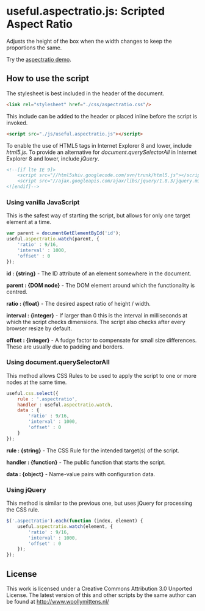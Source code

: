 # useful.aspectratio.js: Scripted Aspect Ratio

Adjusts the height of the box when the width changes to keep the proportions the same.

Try the <a href="http://www.woollymittens.nl/useful/default.php?url=aspectratio">aspectratio demo</a>.

## How to use the script

The stylesheet is best included in the header of the document.

```html
<link rel="stylesheet" href="./css/aspectratio.css"/>
```

This include can be added to the header or placed inline before the script is invoked.

```html
<script src="./js/useful.aspectratio.js"></script>
```

To enable the use of HTML5 tags in Internet Explorer 8 and lower, include *html5.js*. To provide an alternative for *document.querySelectorAll* in Internet Explorer 8 and lower, include *jQuery*.

```html
<!--[if lte IE 9]>
	<script src="//html5shiv.googlecode.com/svn/trunk/html5.js"></script>
	<script src="//ajax.googleapis.com/ajax/libs/jquery/1.8.3/jquery.min.js"></script>
<![endif]-->
```

### Using vanilla JavaScript

This is the safest way of starting the script, but allows for only one target element at a time.

```javascript
var parent = documentGetElementById('id');
useful.aspectratio.watch(parent, {
	'ratio' : 9/16,
	'interval' : 1000,
	'offset' : 0
});
```

**id : {string}** - The ID attribute of an element somewhere in the document.

**parent : {DOM node}** - The DOM element around which the functionality is centred.

**ratio : {float}** - The desired aspect ratio of height / width.

**interval : {integer}** - If larger than 0 this is the interval in milliseconds at which the script checks dimensions. The script also checks after every browser resize by default.

**offset : {integer}** - A fudge factor to compensate for small size differences. These are usually due to padding and borders.

### Using document.querySelectorAll

This method allows CSS Rules to be used to apply the script to one or more nodes at the same time.

```javascript
useful.css.select({
	rule : '.aspectratio',
	handler : useful.aspectratio.watch,
	data : {
		'ratio' : 9/16,
		'interval' : 1000,
		'offset' : 0
	}
});
```

**rule : {string}** - The CSS Rule for the intended target(s) of the script.

**handler : {function}** - The public function that starts the script.

**data : {object}** - Name-value pairs with configuration data.

### Using jQuery

This method is similar to the previous one, but uses jQuery for processing the CSS rule.

```javascript
$('.aspectratio').each(function (index, element) {
	useful.aspectratio.watch(element, {
		'ratio' : 9/16,
		'interval' : 1000,
		'offset' : 0
	});
});
```

## License
This work is licensed under a Creative Commons Attribution 3.0 Unported License. The latest version of this and other scripts by the same author can be found at http://www.woollymittens.nl/
